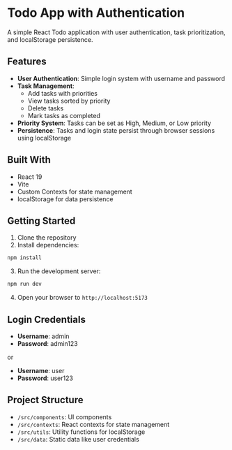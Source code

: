 # Todo App with Authentication

A simple React Todo application with user authentication, task prioritization, and localStorage persistence.

## Features

- **User Authentication**: Simple login system with username and password
- **Task Management**:
  - Add tasks with priorities
  - View tasks sorted by priority
  - Delete tasks
  - Mark tasks as completed
- **Priority System**: Tasks can be set as High, Medium, or Low priority
- **Persistence**: Tasks and login state persist through browser sessions using localStorage

## Built With

- React 19
- Vite
- Custom Contexts for state management
- localStorage for data persistence

## Getting Started

1. Clone the repository
2. Install dependencies:

```bash
npm install
```

3. Run the development server:

```bash
npm run dev
```

4. Open your browser to `http://localhost:5173`

## Login Credentials

- **Username**: admin
- **Password**: admin123

or

- **Username**: user
- **Password**: user123

## Project Structure

- `/src/components`: UI components
- `/src/contexts`: React contexts for state management
- `/src/utils`: Utility functions for localStorage
- `/src/data`: Static data like user credentials
